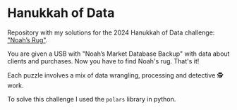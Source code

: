 # Hanukkah of Data

Repository with my solutions for the 2024 Hanukkah of Data challenge: ["Noah’s Rug"](https://hanukkah.bluebird.sh/about/). 

You are given a USB with "Noah’s Market Database Backup" with data about clients and purchases. Now you have to find Noah's rug. That's it! 

Each puzzle involves a mix of data wrangling, processing and detective 🕵️ work. 

To solve this challenge I used the `polars` library in python. 
